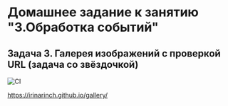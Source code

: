 # Домашнее задание к занятию "3.Обработка событий"
## Задача 3. Галерея изображений с проверкой URL (задача со звёздочкой)

![CI](https://github.com/irinarinch/gallery/actions/workflows/web.yml/badge.svg)

https://irinarinch.github.io/gallery/